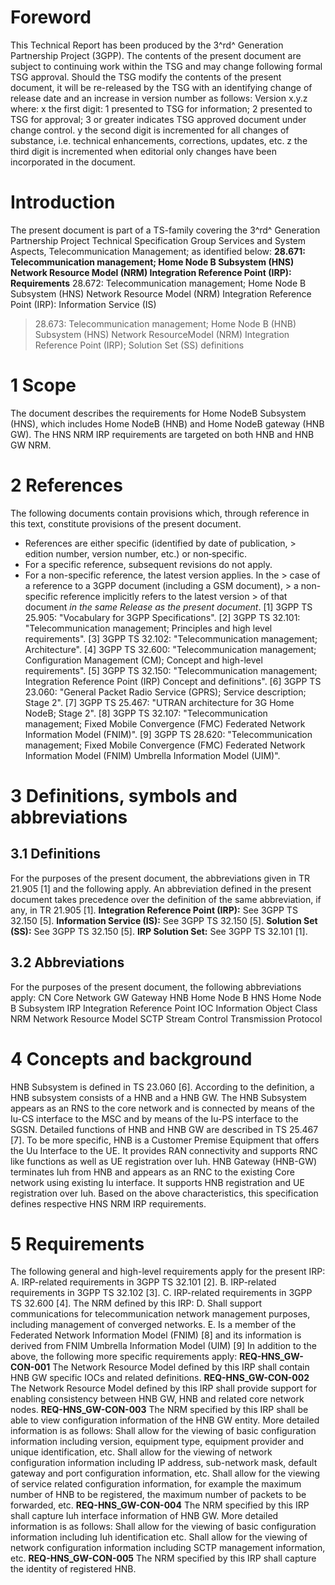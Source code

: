 # Foreword
This Technical Report has been produced by the 3^rd^ Generation Partnership
Project (3GPP).
The contents of the present document are subject to continuing work within the
TSG and may change following formal TSG approval. Should the TSG modify the
contents of the present document, it will be re-released by the TSG with an
identifying change of release date and an increase in version number as
follows:
Version x.y.z
where:
x the first digit:
1 presented to TSG for information;
2 presented to TSG for approval;
3 or greater indicates TSG approved document under change control.
y the second digit is incremented for all changes of substance, i.e. technical
enhancements, corrections, updates, etc.
z the third digit is incremented when editorial only changes have been
incorporated in the document.
# Introduction
The present document is part of a TS-family covering the 3^rd^ Generation
Partnership Project Technical Specification Group Services and System Aspects,
Telecommunication Management; as identified below:
**28.671: Telecommunication management; Home Node B Subsystem (HNS) Network
Resource Model (NRM) Integration Reference Point (IRP): Requirements**
28.672: Telecommunication management; Home Node B Subsystem (HNS) Network
Resource Model (NRM) Integration Reference Point (IRP): Information Service
(IS)
> 28.673: Telecommunication management; Home Node B (HNB) Subsystem (HNS)
> Network ResourceModel (NRM) Integration Reference Point (IRP); Solution Set
> (SS) definitions
# 1 Scope
The document describes the requirements for Home NodeB Subsystem (HNS), which
includes Home NodeB (HNB) and Home NodeB gateway (HNB GW). The HNS NRM IRP
requirements are targeted on both HNB and HNB GW NRM.
# 2 References
The following documents contain provisions which, through reference in this
text, constitute provisions of the present document.
  * References are either specific (identified by date of publication, > edition number, version number, etc.) or non‑specific.
  * For a specific reference, subsequent revisions do not apply.
  * For a non-specific reference, the latest version applies. In the > case of a reference to a 3GPP document (including a GSM document), > a non-specific reference implicitly refers to the latest version > of that document _in the same Release as the present document_.
[1] 3GPP TS 25.905: \"Vocabulary for 3GPP Specifications\".
[2] 3GPP TS 32.101: \"Telecommunication management; Principles and high level
requirements\".
[3] 3GPP TS 32.102: \"Telecommunication management; Architecture\".
[4] 3GPP TS 32.600: \"Telecommunication management; Configuration Management
(CM); Concept and high-level requirements\".
[5] 3GPP TS 32.150: \"Telecommunication management; Integration Reference
Point (IRP) Concept and definitions\".
[6] 3GPP TS 23.060: \"General Packet Radio Service (GPRS); Service
description; Stage 2\".
[7] 3GPP TS 25.467: \"UTRAN architecture for 3G Home NodeB; Stage 2\".
[8] 3GPP TS 32.107: \"Telecommunication management; Fixed Mobile Convergence
(FMC) Federated Network Information Model (FNIM)\".
[9] 3GPP TS 28.620: \"Telecommunication management; Fixed Mobile Convergence
(FMC) Federated Network Information Model (FNIM) Umbrella Information Model
(UIM)\".
# 3 Definitions, symbols and abbreviations
## 3.1 Definitions
For the purposes of the present document, the abbreviations given in TR 21.905
[1] and the following apply. An abbreviation defined in the present document
takes precedence over the definition of the same abbreviation, if any, in TR
21.905 [1].
**Integration Reference Point (IRP):** See 3GPP TS 32.150 [5].
**Information Service (IS):** See 3GPP TS 32.150 [5].
**Solution Set (SS):** See 3GPP TS 32.150 [5].
**IRP Solution Set:** See 3GPP TS 32.101 [1].
## 3.2 Abbreviations
For the purposes of the present document, the following abbreviations apply:
CN Core Network
GW Gateway
HNB Home Node B
HNS Home Node B Subsystem
IRP Integration Reference Point
IOC Information Object Class
NRM Network Resource Model
SCTP Stream Control Transmission Protocol
# 4 Concepts and background
HNB Subsystem is defined in TS 23.060 [6]. According to the definition, a HNB
subsystem consists of a HNB and a HNB GW. The HNB Subsystem appears as an RNS
to the core network and is connected by means of the Iu-CS interface to the
MSC and by means of the Iu-PS interface to the SGSN.
Detailed functions of HNB and HNB GW are described in TS 25.467 [7]. To be
more specific, HNB is a Customer Premise Equipment that offers the Uu
Interface to the UE. It provides RAN connectivity and supports RNC like
functions as well as UE registration over Iuh. HNB Gateway (HNB-GW) terminates
Iuh from HNB and appears as an RNC to the existing Core network using existing
Iu interface. It supports HNB registration and UE registration over Iuh.
Based on the above characteristics, this specification defines respective HNS
NRM IRP requirements.
# 5 Requirements
The following general and high-level requirements apply for the present IRP:
A. IRP-related requirements in 3GPP TS 32.101 [2].
B. IRP-related requirements in 3GPP TS 32.102 [3].
C. IRP-related requirements in 3GPP TS 32.600 [4].
The NRM defined by this IRP:
D. Shall support communications for telecommunication network management
purposes, including management of converged networks.
E. Is a member of the Federated Network Information Model (FNIM) [8] and its
information is derived from FNIM Umbrella Information Model (UIM) [9]
In addition to the above, the following more specific requirements apply:
**REQ-HNS_GW-CON-001** The Network Resource Model defined by this IRP shall
contain HNB GW specific IOCs and related definitions.
**REQ-HNS_GW-CON-002** The Network Resource Model defined by this IRP shall
provide support for enabling consistency between HNB GW, HNB and related core
network nodes.
**REQ-HNS_GW-CON-003** The NRM specified by this IRP shall be able to view
configuration information of the HNB GW entity. More detailed information is
as follows:
Shall allow for the viewing of basic configuration information including
version, equipment type, equipment provider and unique identification, etc.
Shall allow for the viewing of network configuration information including IP
address, sub-network mask, default gateway and port configuration information,
etc.
Shall allow for the viewing of service related configuration information, for
example the maximum number of HNB to be registered, the maximum number of
packets to be forwarded, etc.
**REQ-HNS_GW-CON-004** The NRM specified by this IRP shall capture Iuh
interface information of HNB GW. More detailed information is as follows:
Shall allow for the viewing of basic configuration information including Iuh
identification etc.
Shall allow for the viewing of network configuration information including
SCTP management information, etc.
**REQ-HNS_GW-CON-005** The NRM specified by this IRP shall capture the
identity of registered HNB.
#